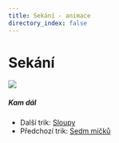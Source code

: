 ```yaml
---
title: Sekání - animace
directory_index: false
---
```


# Sekání

![](/animace/img/chops.gif)

##### Kam dál

- Další trik: [Sloupy](4-synchronous-columns-asymmetry.html "Další trik Sloupy")
- Předchozí trik: [Sedm míčků](7-cascade.html "Předchozí trik Sedm míčků")

